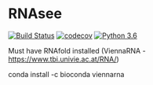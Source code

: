 # RNAsee
[![Build Status](https://travis-ci.org/zfalls/RNAsee.png)](https://travis-ci.org/zmfalls/RNAsee)
[![codecov](https://codecov.io/gh/zfalls/RNAsee/branch/master/graph/badge.svg)](https://codecov.io/gh/zmfalls/RNAsee)
[![Python 3.6](https://img.shields.io/badge/python-3.6-blue.svg)](https://www.python.org/downloads/release/python-360/)

Must have RNAfold installed (ViennaRNA - https://www.tbi.univie.ac.at/RNA/)

  conda install -c bioconda viennarna
